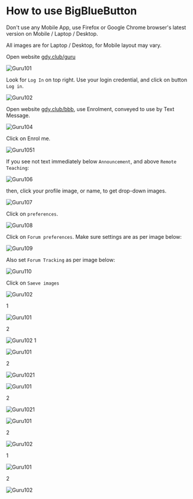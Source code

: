# How to use BigBlueButton

Don't use any Mobile App, use Firefox or Google Chrome browser's latest version on Mobile / Laptop / Desktop.

All images are for Laptop / Desktop, for Mobile layout may vary.

Open website [gdy.club/guru](https://gdy.club/guru)

![Guru101](BBB/Guru101.png)

Look for `Log In` on top right. Use your login credential, and click on button `Log in`.

![Guru102](BBB/Guru102.png)

Open website [gdy.club/bbb](https://gdy.club/bbb), use Enrolment, conveyed to use by Text Message.

![Guru104](BBB/Guru104.png)

Click on Enrol me.

![Guru105](BBB/Guru105.png)1

If you see not text immediately below `Announcement`, and above `Remote Teaching`:

![Guru106](BBB/Guru106.png)

then, click your profile image, or name, to get drop-down images.

![Guru107](BBB/Guru107.png)

Click on `preferences`.

![Guru108](BBB/Guru108.png)

Click on `Forum preferences`. Make sure settings are as per image below:

![Guru109](BBB/Guru109.png)

Also set `Forum Tracking` as per image below:

![Guru110](BBB/Guru110.png)

Click on `Saeve images`

![Guru102](BBB/Guru102.png)

1

![Guru101](BBB/Guru101.png)

2

![Guru102](BBB/Guru102.png)
1

![Guru101](BBB/Guru101.png)

2

![Guru102](BBB/Guru102.png)1

![Guru101](BBB/Guru101.png)

2

![Guru102](BBB/Guru102.png)1

![Guru101](BBB/Guru101.png)

2

![Guru102](BBB/Guru102.png)

1

![Guru101](BBB/Guru101.png)

2

![Guru102](BBB/Guru102.png)
